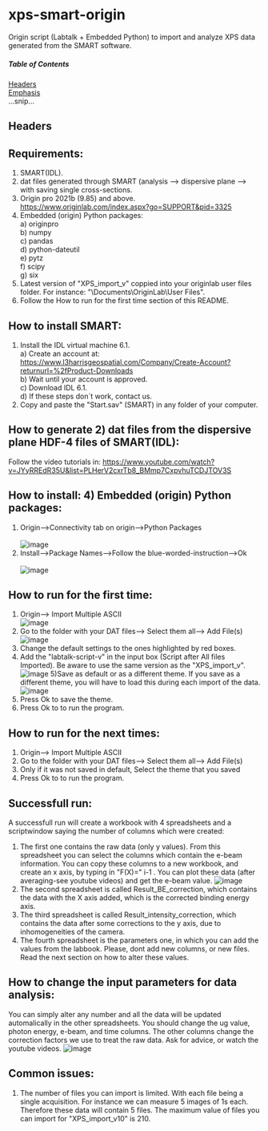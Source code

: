 # xps-smart-origin
Origin script (Labtalk + Embedded Python) to import and analyze XPS data generated from the SMART software.

##### Table of Contents  
[Headers](#headers)  
[Emphasis](#emphasis)  
...snip...    
<a name="headers"/>
## Headers

## Requirements:
1) SMART(IDL).
2) dat files generated through SMART (analysis --> dispersive plane --> with saving single cross-sections.
3) Origin pro 2021b (9.85) and above. https://www.originlab.com/index.aspx?go=SUPPORT&pid=3325
4) Embedded (origin) Python packages:<br>
  a) originpro<br>
  b) numpy<br>
  c) pandas<br>
  d) python-dateutil<br>
  e) pytz<br>
  f) scipy<br>
  g) six<br>  
5) Latest version of "XPS_import_v" coppied into your originlab user files folder. For instance: "\Documents\OriginLab\User Files". 
6) Follow the How to run for the first time section of this README.

## How to install SMART:
1) Install the IDL virtual machine 6.1.<br>
a) Create an account at:<br>
https://www.l3harrisgeospatial.com/Company/Create-Account?returnurl=%2fProduct-Downloads<br>
b) Wait until your account is approved.<br>
c) Download IDL 6.1.<br>
d) If these steps don´t work, contact us.<br>
2) Copy and paste the "Start.sav" (SMART) in any folder of your computer.

## How to generate 2) dat files from the dispersive plane HDF-4 files of SMART(IDL):
Follow the video tutorials in:
https://www.youtube.com/watch?v=JYyRREdR35U&list=PLHerV2cxrTb8_BMmp7CxpvhuTCDJTOV3S

## How to install: 4) Embedded (origin) Python packages:
1) Origin-->Connectivity tab on origin-->Python Packages<br>  
![image](https://user-images.githubusercontent.com/42618468/230044368-e53bc0a3-60bb-4c04-a5e9-bcf2cea19bda.png)
2) Install-->Package Names-->Follow the blue-worded-instruction-->Ok<br>  
![image](https://user-images.githubusercontent.com/42618468/230045835-3f662a4d-5688-4553-8610-0e64ac552e9f.png)

## How to run for the first time:
1) Origin--> Import Multiple ASCII<br> 
![image](https://user-images.githubusercontent.com/42618468/230052843-2ff83562-2a3c-45f9-a10f-9da7e80456ff.png)
2) Go to the folder with your DAT files--> Select them all--> Add File(s)<br> 
![image](https://user-images.githubusercontent.com/42618468/230053332-b6a1b302-e8d4-492b-bd6b-37358518aa10.png)
3) Change the default settings to the ones highlighted by red boxes.
4) Add the "labtalk-script-v" in the input box (Script after All files Imported). Be aware to use the same version as the "XPS_import_v".
![image](https://user-images.githubusercontent.com/42618468/230055577-5e2cd8f0-66c4-4c8f-b6cb-f4d6c6c9bb89.png)
5)Save as default or as a different theme. If you save as a different theme, you will have to load this during each import of the data.
![image](https://user-images.githubusercontent.com/42618468/230056742-1c7393b1-7061-4dea-a228-ec29ce182d9e.png)
6) Press Ok to save the theme.
7) Press Ok to to run the program.

## How to run for the next times:
1) Origin--> Import Multiple ASCII<br> 
2) Go to the folder with your DAT files--> Select them all--> Add File(s)<br> 
3) Only if it was not saved in default, Select the theme that you saved
4) Press Ok to to run the program.

## Successfull run:
A successfull run will create a workbook with 4 spreadsheets and a scriptwindow saying the number of columns which were created: 
1) The first one contains the raw data (only y values). From this spreadsheet you can select the columns which contain the e-beam information. You can copy these columns to a new workbook, and create an x axis, by typing in "F(X)=" i-1 . You can plot these data (after averaging-see youtube videos) and get the e-beam value.
![image](https://user-images.githubusercontent.com/42618468/230058626-e5046ac4-cc88-4743-8cae-55f14dc8fcb9.png)
2) The second spreadsheet is called Result_BE_correction, which contains the data with the X axis added, which is the corrected binding energy axis.
3) The third spreadsheet is called Result_intensity_correction, which contains the data after some corrections to the y axis, due to inhomogeneities of the camera.
4) The fourth spreadsheet is the parameters one, in which you can add the values from the labbook. Please, dont add new columns, or new files. Read the next section on how to alter these values.

## How to change the input parameters for data analysis:
You can simply alter any number and all the data will be updated automalically in the other spreadsheets. You should change the ug value, photon energy, e-beam, and time columns. The other columns change the correction factors we use to treat the raw data. Ask for advice, or watch the youtube videos.
![image](https://user-images.githubusercontent.com/42618468/230059556-79e9f563-5e17-43bc-a9b2-2ddd35e6effb.png)

## Common issues:
1) The number of files you can import is limited. With each file being a single acquisition. For instance we can measure 5 images of 1s each. Therefore these data will contain 5 files. The maximum value of files you can import for "XPS_import_v10" is 210.
